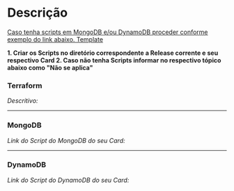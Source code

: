 # Descrição
<ins> Caso tenha scripts em MongoDB e/ou DynamoDB proceder conforme exemplo do link abaixo. </ins>
[Template](https://hyperflowglobalbr.sharepoint.com/:f:/s/Arquitetura/EqiOOdWN7olMmrcaXBthEhYBBLfRVWCyMVmYHZ2CKT0UKg?e=1JaAoa)

 **1. Criar os Scripts no diretório correspondente a Release corrente e seu respectivo Card
2. Caso não tenha Scripts informar no respectivo tópico abaixo como "Não se aplica"** 




### Terraform
_Descritivo:_

__________________________________________________________________________________________________________________________________________
### MongoDB

_Link do Script do MongoDB do seu Card:_

__________________________________________________________________________________________________________________________________________
### DynamoDB

_Link do Script do DynamoDB do seu Card:_
